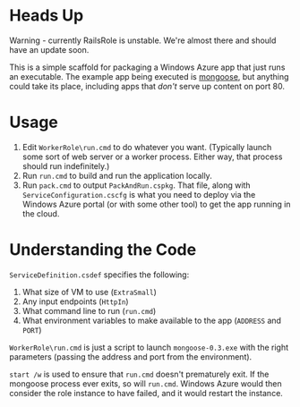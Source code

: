 Heads Up
=====
Warning - currently RailsRole is unstable. We're almost there and should have an update soon.


This is a simple scaffold for packaging a Windows Azure app that just runs an executable. The example app being executed is [mongoose](http://code.google.com/p/mongoose/), but anything could take its place, including apps that *don't* serve up content on port 80.

Usage
=====

1. Edit `WorkerRole\run.cmd` to do whatever you want. (Typically launch some sort of web server or a worker process. Either way, that process should run indefinitely.)
2. Run `run.cmd` to build and run the application locally.
3. Run `pack.cmd` to output `PackAndRun.cspkg`. That file, along with `ServiceConfiguration.cscfg` is what you need to deploy via the Windows Azure portal (or with some other tool) to get the app running in the cloud.

Understanding the Code
======================

`ServiceDefinition.csdef` specifies the following:

1. What size of VM to use (`ExtraSmall`)
2. Any input endpoints (`HttpIn`)
3. What command line to run (`run.cmd`)
4. What environment variables to make available to the app (`ADDRESS` and `PORT`)

`WorkerRole\run.cmd` is just a script to launch `mongoose-0.3.exe` with the right parameters (passing the address and port from the environment).

`start /w` is used to ensure that `run.cmd` doesn't prematurely exit. If the mongoose process ever exits, so will `run.cmd`. Windows Azure would then consider the role instance to have failed, and it would restart the instance.